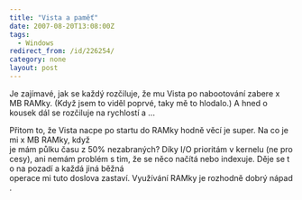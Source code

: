 ```yaml
---
title: "Vista a paměť"
date: 2007-08-20T13:08:00Z
tags:
  - Windows
redirect_from: /id/226254/
category: none
layout: post
---
```

Je zajímavé, jak se každý rozčiluje, že mu Vista po nabootování zabere x MB RAMky. (Když jsem to viděl poprvé, taky mě to hlodalo.) A hned o kousek dál se rozčiluje na rychlostí a ...

Přitom to, že Vista nacpe po startu do RAMky hodně věcí je super. Na co je mi x MB RAMky, když je mám půlku času z 50% nezabraných? Díky I/O prioritám v kernelu (ne procesy), ani nemám problém s tim, že se něco načítá nebo indexuje. Děje se to na pozadí a každá jiná běžná operace mi tuto doslova zastaví. Využívání RAMky je rozhodně dobrý nápad.